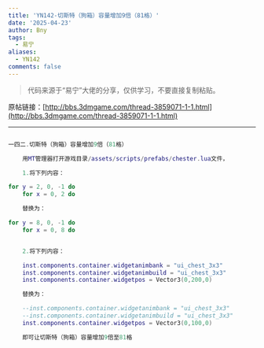 ```yaml
---
title: 'YN142-切斯特（狗箱）容量增加9倍（81格）'
date: '2025-04-23'
author: Bny
tags:
  - 易宁
aliases:
  - YN142
comments: false
---
```


> 代码来源于“易宁”大佬的分享，仅供学习，不要直接复制粘贴。

原帖链接：[http://bbs.3dmgame.com/thread-3859071-1-1.html](http://bbs.3dmgame.com/thread-3859071-1-1.html)

---

```lua  

一四二.切斯特（狗箱）容量增加9倍（81格）	用MT管理器打开游戏目录/assets/scripts/prefabs/chester.lua文件，	1.将下列内容：for y = 2, 0, -1 do	for x = 0, 2 do	替换为：for y = 8, 0, -1 do	for x = 0, 8 do	2.将下列内容：	inst.components.container.widgetanimbank = "ui_chest_3x3"	inst.components.container.widgetanimbuild = "ui_chest_3x3"	inst.components.container.widgetpos = Vector3(0,200,0)	替换为：	--inst.components.container.widgetanimbank = "ui_chest_3x3"	--inst.components.container.widgetanimbuild = "ui_chest_3x3"	inst.components.container.widgetpos = Vector3(0,100,0)	即可让切斯特（狗箱）容量增加9倍至81格

```  

